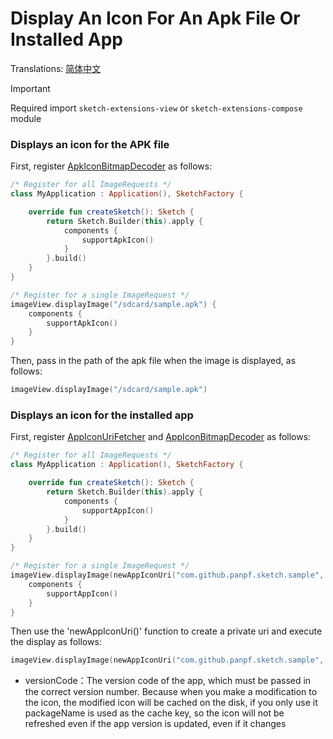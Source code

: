 # Display An Icon For An Apk File Or Installed App

Translations: [简体中文](apk_app_icon_zh.md)

> [!IMPORTANT]
> Required import `sketch-extensions-view` or `sketch-extensions-compose` module

### Displays an icon for the APK file

First, register [ApkIconBitmapDecoder] as follows:

```kotlin
/* Register for all ImageRequests */
class MyApplication : Application(), SketchFactory {

    override fun createSketch(): Sketch {
        return Sketch.Builder(this).apply {
            components {
                supportApkIcon()
            }
        }.build()
    }
}

/* Register for a single ImageRequest */
imageView.displayImage("/sdcard/sample.apk") {
    components {
        supportApkIcon()
    }
}
```

Then, pass in the path of the apk file when the image is displayed, as follows:

```kotlin
imageView.displayImage("/sdcard/sample.apk")
```

### Displays an icon for the installed app

First, register [AppIconUriFetcher] and [AppIconBitmapDecoder] as follows:

```kotlin
/* Register for all ImageRequests */
class MyApplication : Application(), SketchFactory {

    override fun createSketch(): Sketch {
        return Sketch.Builder(this).apply {
            components {
                supportAppIcon()
            }
        }.build()
    }
}

/* Register for a single ImageRequest */
imageView.displayImage(newAppIconUri("com.github.panpf.sketch.sample", versionCode = 1)) {
    components {
        supportAppIcon()
    }
}
```

Then use the 'newAppIconUri()' function to create a private uri and execute the display as follows:

```kotlin
imageView.displayImage(newAppIconUri("com.github.panpf.sketch.sample", versionCode = 1))
```

* versionCode：The version code of the app, which must be passed in the correct version number.
  Because when you make a modification to the icon, the modified icon will be cached on the disk, if
  you only use it packageName is used as the cache key, so the icon will not be refreshed even if
  the app version is updated, even if it changes

[Sketch]: ../../sketch-core/src/main/kotlin/com/github/panpf/sketch/Sketch.kt

[AppIconBitmapDecoder]: ../../sketch-extensions-core/src/main/kotlin/com/github/panpf/sketch/decode/AppIconBitmapDecoder.kt

[ApkIconBitmapDecoder]: ../../sketch-extensions-core/src/main/kotlin/com/github/panpf/sketch/decode/ApkIconBitmapDecoder.kt

[AppIconUriFetcher]: ../../sketch-extensions-core/src/main/kotlin/com/github/panpf/sketch/fetch/AppIconUriFetcher.kt

[ImageRequest]: ../../sketch-core/src/main/kotlin/com/github/panpf/sketch/request/ImageRequest.kt